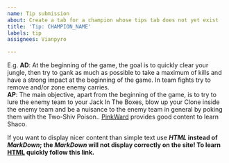```yaml
---
name: Tip submission
about: Create a tab for a champion whose tips tab does not yet exist
title: 'Tip: CHAMPION_NAME'
labels: tip
assignees: Vianpyro

---
```


E.g. <b><physicalDamage>AD</physicalDamage></b>: At the beginning of the game, the goal is to quickly clear your jungle, then try to gank as much as possible to take a maximum of kills and have a strong impact at the beginning of the game. In team fights try to remove and/or zone enemy carries.
<br/>
<b><magicDamage>AP</magicDamage></b>: The main objective, apart from the beginning of the game, is to try to lure the enemy team to your Jack In The Boxes, blow up your Clone inside the enemy team and be a nuisance to the enemy team in general by poking them with the Two-Shiv Poison..
<a href="https://www.youtube.com/channel/UCmSfdtegCsyBe8qCnRu-ijw">PinkWard</a> provides good content to learn Shaco.

If you want to display nicer content than simple text use <b><i>HTML</i><b> instead of <b><i>MarkDown</i></b>; the <b><i>MarkDown</i></b> will not display correctly on the site!
To learn <a href="https://www.w3schools.com/html/default.asp">HTML</a> quickly follow this link.
